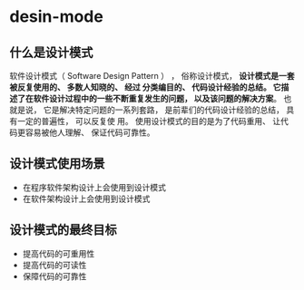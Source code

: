 # desin-mode
## 什么是设计模式
软件设计模式（ Software Design Pattern ） ， 俗称设计模式， **设计模式是一套被反复使用的、 多数人知晓的、 经过 分类编目的、 代码设计经验的总结。 它描述了在软件设计过程中的一些不断重复发生的问题， 以及该问题的解决方案**。 
也就是说， 它是解决特定问题的一系列套路， 是前辈们的代码设计经验的总结， 具有一定的普遍性， 可以反复使 用。 使用设计模式的目的是为了代码重用、 让代码更容易被他人理解、 保证代码可靠性。

## 设计模式使用场景
- 在程序软件架构设计上会使用到设计模式
- 在软件架构设计上会使用到设计模式

## 设计模式的最终目标
- 提高代码的可重用性
- 提高代码的可读性 
- 保障代码的可靠性
